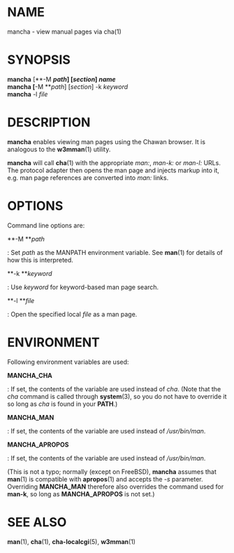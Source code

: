 <!-- MANON
% MANCHA 1
MANOFF -->

# NAME

mancha - view manual pages via cha(1)

# SYNOPSIS

**mancha** \[**-M ***path*\] \[*section*\] *name*\
**mancha** \[**-M ***path*\] \[*section*\] -k *keyword*\
**mancha** -l *file*

# DESCRIPTION

**mancha** enables viewing man pages using the Chawan browser.  It is
analogous to the **w3mman**(1) utility.

**mancha** will call **cha**(1) with the appropriate *man:*, *man-k:* or
*man-l:* URLs.  The protocol adapter then opens the man page and injects
markup into it, e.g. man page references are converted into *man:*
links.

# OPTIONS

Command line options are:

**-M ***path*

: Set *path* as the MANPATH environment variable.  See **man**(1) for
  details of how this is interpreted.

**-k ***keyword*

: Use *keyword* for keyword-based man page search.

**-l ***file*

: Open the specified local *file* as a man page.

# ENVIRONMENT

Following environment variables are used:

**MANCHA_CHA**

: If set, the contents of the variable are used instead of *cha*.
  (Note that the *cha* command is called through **system**(3), so you
  do not have to override it so long as *cha* is found in your
  **PATH**.)

**MANCHA_MAN**

: If set, the contents of the variable are used instead of
  */usr/bin/man*.

**MANCHA_APROPOS**

: If set, the contents of the variable are used instead of
  */usr/bin/man*.

  (This is not a typo; normally (except on FreeBSD), **mancha** assumes
  that **man**(1) is compatible with **apropos**(1) and accepts the *-s*
  parameter.  Overriding **MANCHA_MAN** therefore also overrides the
  command used for **man-k**, so long as **MANCHA_APROPOS** is not set.)

# SEE ALSO

**man**(1), **cha**(1), **cha-localcgi**(5), **w3mman**(1)
